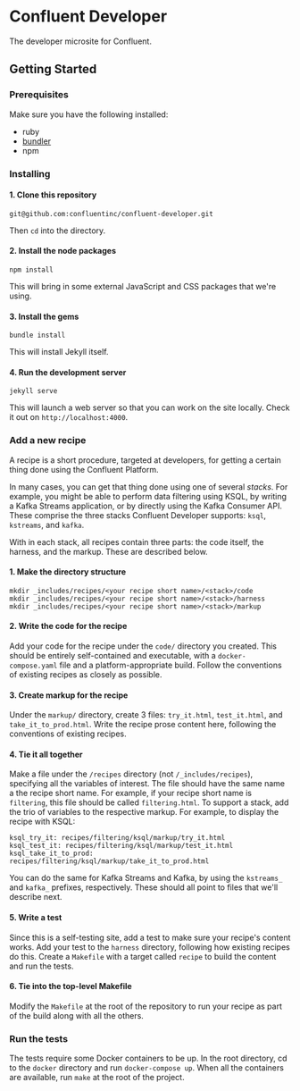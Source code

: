 # Confluent Developer

The developer microsite for Confluent.

## Getting Started

### Prerequisites

Make sure you have the following installed:

- ruby
- [bundler](https://bundler.io/)
- npm

### Installing

#### 1. Clone this repository

```
git@github.com:confluentinc/confluent-developer.git
```

Then `cd` into the directory.

#### 2. Install the node packages

```
npm install
```

This will bring in some external JavaScript and CSS packages that we're using.

#### 3. Install the gems

```
bundle install
```

This will install Jekyll itself.

#### 4. Run the development server

```
jekyll serve
```

This will launch a web server so that you can work on the site locally. Check it out on `http://localhost:4000`.

### Add a new recipe

A recipe is a short procedure, targeted at developers, for getting a certain thing done using the Confluent Platform.

In many cases, you can get that thing done using one of several _stacks_. For example, you might be able to perform data filtering using KSQL, by writing a Kafka Streams application, or by directly using the Kafka Consumer API. These comprise the three stacks Confluent Developer supports: `ksql`, `kstreams`, and `kafka`.

With in each stack, all recipes contain three parts: the code itself, the harness, and the markup. These are described below.

#### 1. Make the directory structure

```
mkdir _includes/recipes/<your recipe short name>/<stack>/code
mkdir _includes/recipes/<your recipe short name>/<stack>/harness
mkdir _includes/recipes/<your recipe short name>/<stack>/markup
```

#### 2. Write the code for the recipe

Add your code for the recipe under the `code/` directory you created. This should be entirely self-contained and executable, with a `docker-compose.yaml` file and a platform-appropriate build. Follow the conventions of existing recipes as closely as possible.

#### 3. Create markup for the recipe

Under the `markup/` directory, create 3 files: `try_it.html`, `test_it.html`, and `take_it_to_prod.html`. Write the recipe prose content here, following the conventions of existing recipes.

#### 4. Tie it all together

Make a file under the `/recipes` directory (not `/_includes/recipes`), specifying all the variables of interest. The file should have the same name a the recipe short name. For example, if your recipe short name is `filtering`, this file should be called `filtering.html`. To support a stack, add the trio of variables to the respective markup. For example, to display the recipe with KSQL:

```
ksql_try_it: recipes/filtering/ksql/markup/try_it.html
ksql_test_it: recipes/filtering/ksql/markup/test_it.html
ksql_take_it_to_prod: recipes/filtering/ksql/markup/take_it_to_prod.html
```

You can do the same for Kafka Streams and Kafka, by using the `kstreams_` and `kafka_` prefixes, respectively. These should all point to files that we'll describe next.

#### 5. Write a test

Since this is a self-testing site, add a test to make sure your recipe's content works. Add your test to the `harness` directory, following how existing recipes do this. Create a `Makefile` with a target called `recipe` to build the content and run the tests.

#### 6. Tie into the top-level Makefile

Modify the `Makefile` at the root of the repository to run your recipe as part of the build along with all the others.

### Run the tests

The tests require some Docker containers to be up. In the root directory, cd to the `docker` directory and run `docker-compose up`. When all the containers are available, run `make` at the root of the project.
